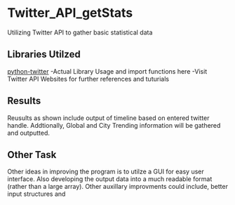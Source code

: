# Twitter_API_getStats
Utilizing Twitter API to gather basic statistical data

## Libraries Utilzed 
[python-twitter](https://github.com/bear/python-twitter)
  -Actual Library Usage and import functions here 
  -Visit Twitter API Websites for further references and tuturials
## Results 
Reusults as shown include output of timeline based on entered twitter handle. Addtionally, Global and City Trending information will be gathered and outputted. 

## Other Task 
Other ideas in improving the program is to utilze a GUI for easy user interface. Also developing the output data into a much readable format (rather than a large array). Other auxillary improvments could include, better input structures and
